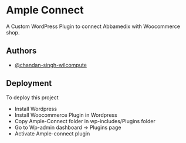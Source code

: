 
# Ample Connect

A Custom WordPress Plugin to connect Abbamedix with Woocommerce shop.




## Authors

- [@chandan-singh-wilcompute](https://github.com/chandan-singh-wilcompute)


## Deployment

To deploy this project
- Install Wordpress
- Install Woocommerce Plugin in Wordpress
- Copy Ample-Connect folder in wp-includes/Plugins folder
- Go to Wp-admin dashboard -> Plugins page
- Activate Ample-connect plugin
